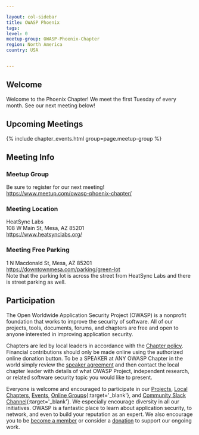 ```yaml
---

layout: col-sidebar
title: OWASP Phoenix
tags: 
level: 0
meetup-group: OWASP-Phoenix-Chapter
region: North America
country: USA


---
```


## Welcome
Welcome to the Phoenix Chapter!  We meet the first Tuesday of every month.  See our next meeting below!

## Upcoming Meetings 

{% include chapter_events.html group=page.meetup-group %}

## Meeting Info

### Meetup Group
Be sure to register for our next meeting!<br>
<a href="https://www.meetup.com/owasp-phoenix-chapter/">https://www.meetup.com/owasp-phoenix-chapter/</a><br>

### Meeting Location
HeatSync Labs<br>
108 W Main St, Mesa, AZ 85201<br>
<a href="https://www.heatsynclabs.org/">https://www.heatsynclabs.org/</a><br>

### Meeting Free Parking
1 N Macdonald St, Mesa, AZ 85201<br>
<a href="https://downtownmesa.com/parking/green-lot">https://downtownmesa.com/parking/green-lot</a><br>
Note that the parking lot is across the street from HeatSync Labs and there is street parking as well.<br>

## Participation
The Open Worldwide Application Security Project (OWASP) is a nonprofit foundation that works to improve the security of software. All of our projects, tools, documents, forums, and chapters are free and open to anyone interested in improving application security. 

Chapters are led by local leaders in accordance with the [Chapter policy](https://owasp.org/www-policy/). Financial contributions should only be made online using the authorized online donation button. To be a SPEAKER at ANY OWASP Chapter in the world simply review the [speaker agreement](https://owasp.org/www-policy/) and then contact the local chapter leader with details of what OWASP Project, independent research, or related software security topic you would like to present.

Everyone is welcome and encouraged to participate in our [Projects](/projects), [Local Chapters](/chapters), [Events](/events), [Online Groups](https://groups.google.com/a/owasp.com/){:target='_blank'}, and [Community Slack Channel](https://owasp.slack.com/){:target='_blank'}. We especially encourage diversity in all our initiatives. OWASP is a fantastic place to learn about application security, to network, and even to build your reputation as an expert. We also encourage you to be [become a member](/membership) or consider a [donation](/donate) to support our ongoing work.

